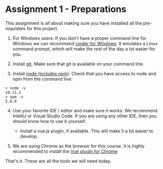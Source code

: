 Assignment 1 - Preparations
===========================

This assignment is all about making sure you have installed all the pre-requisites for this project.

1. For Windows users: If you don't have a proper command line for Windows we can recommend
   [cmder for Windows](http://cmder.net/).
   It emulates a Linux command prompt, which will make the rest of the day a lot easier for you.

2. Install [git](https://git-scm.com/book/en/v2/Getting-Started-Installing-Git). Make sure that git is available on
   your command line.

3. Install [node (includes npm)](https://nodejs.org/en/download/). Check that you have access to node and npm from the command line:

```
> node -v
v9.11.1
> npm -v
5.8.0
```

4. Use your favorite IDE / editor and make sure it works. We recommend IntelliJ or Visual Studio Code. If you are using
   any other IDE, then you should know how to use it yourself.
   * Install a vue.js plugin, if available. This will make it a lot easier to develop.

5. We are using Chrome as the browser for this course. It is highly recommended to install the 
   [Vue plugin for Chrome](https://chrome.google.com/webstore/detail/vuejs-devtools/nhdogjmejiglipccpnnnanhbledajbpd)

That's it. These are all the tools we will need today.
